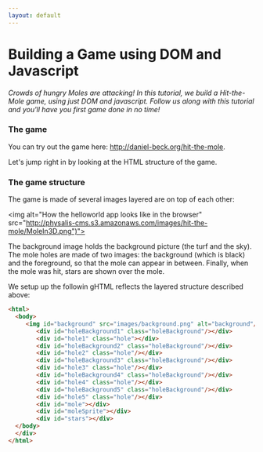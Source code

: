 ```yaml
---
layout: default
---
```

<h1>Building a Game using DOM and Javascript</h1>

_Crowds of hungry Moles are attacking! In this tutorial, we build a Hit-the-Mole game, using just DOM
and javascript. Follow us along with this tutorial and you'll have you first game done in no time!_


<h3>The game</h3>
You can try out the game here: <a href="Link to Amazon s3">http://daniel-beck.org/hit-the-mole</a>.

Let's jump right in by looking at the HTML structure of the game.

<h3>The game structure</h3>
The game is made of several images layered are on top of each other:

 <img alt="How the helloworld app looks like in the browser" src="http://physalis-cms.s3.amazonaws.com/images/hit-the-mole/MoleIn3D.png")">

The background image holds the background picture (the turf and the sky). The mole holes are made of two images: the background (which is black) and the foreground, so that the mole can appear in between. Finally, when the mole was hit, stars are shown over the mole.

We setup up the followin gHTML reflects the layered structure described above:

```html
<html>
  <body>
     <img id="background" src="images/background.png" alt="background"/>
        <div id="holeBackground1" class="holeBackground"/></div>
        <div id="hole1" class="hole"></div>
        <div id="holeBackground2" class="holeBackground"/></div>
        <div id="hole2" class="hole"/></div>
        <div id="holeBackground3" class="holeBackground"/></div>
        <div id="hole3" class="hole"/></div>
        <div id="holeBackground4" class="holeBackground"/></div>
        <div id="hole4" class="hole"/></div>
        <div id="holeBackground5" class="holeBackground"/></div>
        <div id="hole5" class="hole"/></div>
        <div id="mole"></div>
        <div id="moleSprite"></div>
        <div id="stars"></div>
  </body>
  </div>
</html>
```
